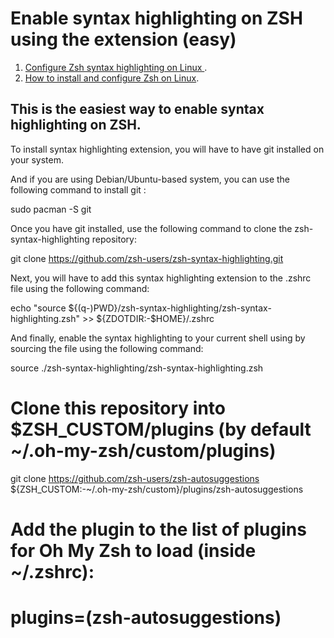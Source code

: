 # Enable syntax highlighting on ZSH using the extension (easy)


1. [Configure Zsh syntax highlighting on Linux ](https://tinyurl.com/2mygjjy4).
2. [How to install and configure Zsh on Linux](https://tinyurl.com/2kgwxhtw).

## This is the easiest way to enable syntax highlighting on ZSH.

To install syntax highlighting extension, you will have to have git installed on your system.

And if you are using Debian/Ubuntu-based system, you can use the following command to install git :

sudo pacman -S git

Once you have git installed, use the following command to clone the zsh-syntax-highlighting repository:

git clone https://github.com/zsh-users/zsh-syntax-highlighting.git

Next, you will have to add this syntax highlighting extension to the .zshrc file using the following command:

echo "source ${(q-)PWD}/zsh-syntax-highlighting/zsh-syntax-highlighting.zsh" >> ${ZDOTDIR:-$HOME}/.zshrc

And finally, enable the syntax highlighting to your current shell using by sourcing the file using the following command:

source ./zsh-syntax-highlighting/zsh-syntax-highlighting.zsh

# Clone this repository into $ZSH_CUSTOM/plugins (by default ~/.oh-my-zsh/custom/plugins)
git clone https://github.com/zsh-users/zsh-autosuggestions ${ZSH_CUSTOM:-~/.oh-my-zsh/custom}/plugins/zsh-autosuggestions

# Add the plugin to the list of plugins for Oh My Zsh to load (inside ~/.zshrc):
# plugins=(zsh-autosuggestions)